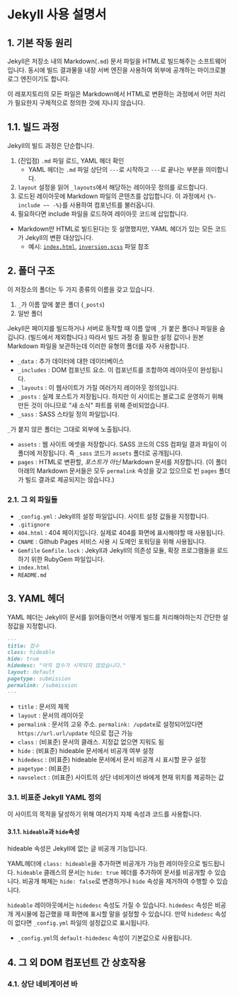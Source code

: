 # Jekyll 사용 설명서

## 1. 기본 작동 원리
Jekyll은 저장소 내의 Markdown(`.md`) 문서 파일을 HTML로 빌드해주는 소프트웨어입니다. 동시에 빌드 결과물을 내장 서버 엔진을 사용하여 외부에 공개하는 마이크로블로그 엔진이기도 합니다.

이 레포지토리의 모든 파일은 Markdown에서 HTML로 변환하는 과정에서 어떤 처리가 필요한지 구체적으로 정의한 것에 지나지 않습니다.

## 1.1. 빌드 과정
Jekyll의 빌드 과정은 단순합니다.

1. (진입점) `.md` 파일 로드, YAML 헤더 확인
   * YAML 헤더는 `.md` 파일 상단의 `---`로 시작하고 `---`로 끝나는 부분을 의미합니다.
2. `layout` 설정을 읽어 `_layouts`에서 해당하는 레이아웃 정의를 로드합니다.
3. 로드된 레이아웃에 Markdown 파일의 콘텐츠를 삽입합니다. 이 과정에서 `{%- include ~~ -%}`를 사용하여 컴포넌트를 불러옵니다.
4. 필요하다면 include 파일을 로드하여 레이아웃 코드에 삽입합니다.

* Markdown만 HTML로 빌드된다는 듯 설명했지만, YAML 헤더가 있는 모든 코드가 Jekyll의 변환 대상입니다.
   * 예시: [`index.html`](../index.html), [`inversion.scss`](../_sass/inversion.scss) 파일 참조

## 2. 폴더 구조
이 저장소의 폴더는 두 가지 종류의 이름을 갖고 있습니다.  
1. `_`가 이름 앞에 붙은 폴더 (`_posts`)
2. 일반 폴더

Jekyll은 페이지를 빌드하거나 서버로 동작할 때 이름 앞에 `_`가 붙은 폴더나 파일을 숨깁니다. (빌드에서 제외합니다.) 따라서 빌드 과정 중 필요한 설정 값이나 원본 Markdown 파일을 보관하는데 이러한 유형의 폴더를 자주 사용합니다.
* `_data` : 추가 데이터에 대한 데이터베이스
* `_includes` : DOM 컴포넌트 요소. 이 컴포넌트를 조합하여 레이아웃이 완성됩니다.
* `_layouts` : 이 웹사이트가 가질 여러가지 레이아웃 정의입니다.
* `_posts` : 실제 포스트가 저장됩니다. 하지만 이 사이트는 블로그로 운영하기 위해 만든 것이 아니므로 "새 소식" 파트를 위해 준비되었습니다.
* `_sass` : SASS 스타일 정의 파일입니다.

`_`가 붙지 않은 폴더는 그대로 외부에 노출됩니다.
* `assets` : 웹 사이트 에셋을 저장합니다. SASS 코드의 CSS 컴파일 결과 파일이 이 폴더에 저장됩니다. 즉 `_sass` 코드가 `assets` 폴더로 공개됩니다.
* `pages` : HTML로 변환할, _포스트가 아닌_ Markdown 문서를 저장합니다. (이 폴더 아래의 Markdown 문서들은 모두 `permalink` 속성을 갖고 있으므로 빈 `pages` 폴더가 빌드 결과로 제공되지는 않습니다.)

### 2.1. 그 외 파일들
* `_config.yml` : Jekyll의 설정 파일입니다. 사이트 설정 값들을 지정합니다.
* `.gitignore`
* `404.html` : 404 페이지입니다. 실제로 404를 화면에 표시해야할 때 사용됩니다.
* `CNAME` : Github Pages 서비스 사용 시 도메인 포워딩을 위해 사용됩니다.
* `Gemfile` `Gemfile.lock` : Jekyll과 Jekyll의 의존성 모듈, 확장 프로그램들을 로드하기 위한 RubyGem 파일입니다.
* `index.html`
* `README.md`

## 3. YAML 헤더
YAML 헤더는 Jekyll이 문서를 읽어들이면서 어떻게 빌드를 처리해야하는지 간단한 설정값을 지정합니다.

```md
---
title: 접수
class: hideable
hide: true
hidedesc: "아직 접수가 시작되지 않았습니다."
layout: default
pagetype: submission
permalink: /submission
---
```

* `title` : 문서의 제목
* `layout` : 문서의 레이아웃
* `permalink` : 문서의 고유 주소. `permalink: /update`로 설정되어있다면 `https://url.url/update` 식으로 접근 가능
* `class` : (비표준) 문서의 클래스. 지정값 없으면 지워도 됨
* `hide` : (비표준) hideable 문서에서 비공개 여부 설정
* `hidedesc` : (비표준) hideable 문서에서 문서 비공개 시 표시할 문구 설정
* `pagetype` : (비표준) 
* `navselect` : (비표준) 사이트의 상단 네비게이션 바에게 현재 위치를 제공하는 값

### 3.1. 비표준 Jekyll YAML 정의
이 사이트의 목적을 달성하기 위해 여러가지 자체 속성과 코드를 사용합니다.  

#### 3.1.1. `hideable`과 `hide`속성
hideable 속성은 Jekyll에 없는 글 비공개 기능입니다.

YAML헤더에 `class: hideable`을 추가하면 비공개가 가능한 레이아웃으로 빌드됩니다. `hideable` 클래스의 문서는 `hide: true` 헤더를 추가하여 문서를 비공개할 수 있습니다. 비공개 해제는 `hide: false`로 변경하거나 `hide` 속성을 제거하여 수행할 수 있습니다.

`hideable` 레이아웃에서는 `hidedesc` 속성도 가질 수 있습니다. `hidedesc` 속성은 비공개 게시물에 접근했을 때 화면에 표시할 말을 설정할 수 있습니다. 만약 `hidedesc` 속성이 없다면 `_config.yml` 파일의 설정값으로 표시됩니다.
* `_config.yml`의 `default-hidedesc` 속성이 기본값으로 사용됩니다.

## 4. 그 외 DOM 컴포넌트 간 상호작용
### 4.1. 상단 네비게이션 바

